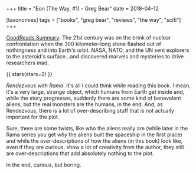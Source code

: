+++
title = "Eon (The Way, #1) - Greg Bear"
date = 2018-04-12

[taxonomies]
tags = ["books", "greg bear", "reviews", "the way", "scifi"]
+++

[GoodReads Summary](https://www.goodreads.com/book/show/840278.Eon):
The 21st century was on the brink of nuclear confrontation when the 300
kilometer-long stone flashed out of nothingness and into Earth's orbit. NASA,
NATO, and the UN sent explorers to the asteroid's surface...and discovered
marvels and mysteries to drive researchers mad.

<!-- more -->

{{ stars(stars=2) }}

_Rendezvous with Rama_. It's all I could think while reading this book. I
mean, it's a very large, strange object, which humans from Earth get inside
and, while the story progresses, suddenly there are some kind of benevolent
aliens, but the real monsters are the humans, in the end. And, as Rendezvous,
there is a lot of over-describing stuff that is not actually important for the
plot.

Sure, there are some twists, like who the aliens really are (while later in
the Rama series you get *why* the aliens built the spaceship in the first
place) and while the over-descriptions of how the aliens (in this book) look
like, even if they are curious, show a lot of creativity from the author, they
still are over-descriptions that add absolutely nothing to the plot.

In the end, curious, but boring.
